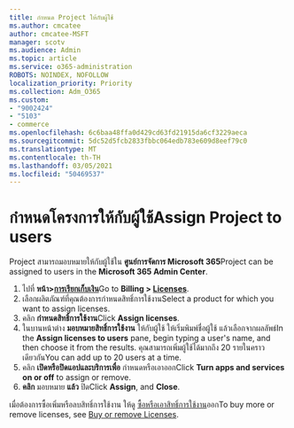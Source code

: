 ```yaml
---
title: กําหนด Project ให้กับผู้ใช้
ms.author: cmcatee
author: cmcatee-MSFT
manager: scotv
ms.audience: Admin
ms.topic: article
ms.service: o365-administration
ROBOTS: NOINDEX, NOFOLLOW
localization_priority: Priority
ms.collection: Adm_O365
ms.custom:
- "9002424"
- "5103"
- commerce
ms.openlocfilehash: 6c6baa48ffa0d429cd63fd21915da6cf3229aeca
ms.sourcegitcommit: 5dc52d5fcb2833fbbc064edb783e609d8eef79c0
ms.translationtype: MT
ms.contentlocale: th-TH
ms.lasthandoff: 03/05/2021
ms.locfileid: "50469537"
---
```

# <a name="assign-project-to-users"></a><span data-ttu-id="68a85-102">กําหนดโครงการให้กับผู้ใช้</span><span class="sxs-lookup"><span data-stu-id="68a85-102">Assign Project to users</span></span>

<span data-ttu-id="68a85-103">Project สามารถมอบหมายให้กับผู้ใช้ใน **ศูนย์การจัดการ Microsoft 365**</span><span class="sxs-lookup"><span data-stu-id="68a85-103">Project can be assigned to users in the **Microsoft 365 Admin Center**.</span></span>

1. <span data-ttu-id="68a85-104">ไปที่ **หน้า>[การเรียกเก็บเงิน](https://go.microsoft.com/fwlink/p/?linkid=842264)**</span><span class="sxs-lookup"><span data-stu-id="68a85-104">Go to **Billing > [Licenses](https://go.microsoft.com/fwlink/p/?linkid=842264)**.</span></span>
2. <span data-ttu-id="68a85-105">เลือกผลิตภัณฑ์ที่คุณต้องการกําหนดสิทธิ์การใช้งาน</span><span class="sxs-lookup"><span data-stu-id="68a85-105">Select a product for which you want to assign licenses.</span></span>
3. <span data-ttu-id="68a85-106">คลิก **กําหนดสิทธิ์การใช้งาน**</span><span class="sxs-lookup"><span data-stu-id="68a85-106">Click **Assign licenses**.</span></span>
4. <span data-ttu-id="68a85-107">ในบานหน้าต่าง **มอบหมายสิทธิ์การใช้งาน** ให้กับผู้ใช้ ให้เริ่มพิมพ์ชื่อผู้ใช้ แล้วเลือกจากผลลัพธ์</span><span class="sxs-lookup"><span data-stu-id="68a85-107">In the **Assign licenses to users** pane, begin typing a user's name, and then choose it from the results.</span></span> <span data-ttu-id="68a85-108">คุณสามารถเพิ่มผู้ใช้ได้มากถึง 20 รายในคราวเดียวกัน</span><span class="sxs-lookup"><span data-stu-id="68a85-108">You can add up to 20 users at a time.</span></span>
5. <span data-ttu-id="68a85-109">คลิก **เปิดหรือปิดแอปและบริการเพื่อ** กําหนดหรือเอาออก</span><span class="sxs-lookup"><span data-stu-id="68a85-109">Click **Turn apps and services on or off** to assign or remove.</span></span>
6. <span data-ttu-id="68a85-110">**คลิก** มอบหมาย **แล้ว** ปิด</span><span class="sxs-lookup"><span data-stu-id="68a85-110">Click **Assign**, and **Close**.</span></span>

<span data-ttu-id="68a85-111">เมื่อต้องการซื้อเพิ่มหรือลบสิทธิ์การใช้งาน ให้ดู [ซื้อหรือเอาสิทธิ์การใช้งาน](https://docs.microsoft.com/microsoft-365/commerce/licenses/buy-licenses#buy-or-remove-licenses-for-your-business-subscription)ออก</span><span class="sxs-lookup"><span data-stu-id="68a85-111">To buy more or remove licenses, see [Buy or remove Licenses](https://docs.microsoft.com/microsoft-365/commerce/licenses/buy-licenses#buy-or-remove-licenses-for-your-business-subscription).</span></span>
